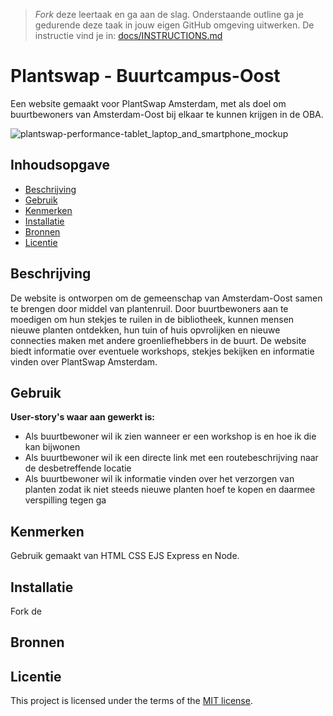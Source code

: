 > _Fork_ deze leertaak en ga aan de slag. Onderstaande outline ga je gedurende deze taak in jouw eigen GitHub omgeving uitwerken. De instructie vind je in: [docs/INSTRUCTIONS.md](docs/INSTRUCTIONS.md)

# Plantswap - Buurtcampus-Oost
Een website gemaakt voor PlantSwap Amsterdam, met als doel om buurtbewoners van Amsterdam-Oost bij elkaar te kunnen krijgen in de OBA.

![plantswap-performance-tablet_laptop_and_smartphone_mockup](https://github.com/joelle78/performance-matters-optimized-website/assets/112861375/c6ef207b-8881-40fc-9d47-39cacba36306)

## Inhoudsopgave

  * [Beschrijving](#beschrijving)
  * [Gebruik](#gebruik)
  * [Kenmerken](#kenmerken)
  * [Installatie](#installatie)
  * [Bronnen](#bronnen)
  * [Licentie](#licentie)

## Beschrijving
De website is ontworpen om de gemeenschap van Amsterdam-Oost samen te brengen door middel van plantenruil. Door buurtbewoners aan te moedigen om hun stekjes te ruilen in de bibliotheek, kunnen mensen nieuwe planten ontdekken, hun tuin of huis opvrolijken en nieuwe connecties maken met andere groenliefhebbers in de buurt. De website biedt informatie over eventuele workshops, stekjes bekijken en informatie vinden over PlantSwap Amsterdam.

## Gebruik
**User-story's waar aan gewerkt is:**

* Als buurtbewoner wil ik zien wanneer er een workshop is en hoe ik die kan bijwonen
* Als buurtbewoner wil ik een directe link met een routebeschrijving naar de desbetreffende locatie
* Als buurtbewoner wil ik informatie vinden over het verzorgen van planten zodat ik niet steeds nieuwe planten hoef te kopen en daarmee verspilling tegen ga

## Kenmerken
Gebruik gemaakt van HTML CSS EJS Express en Node.

## Installatie
Fork de 

## Bronnen

## Licentie

This project is licensed under the terms of the [MIT license](./LICENSE).
